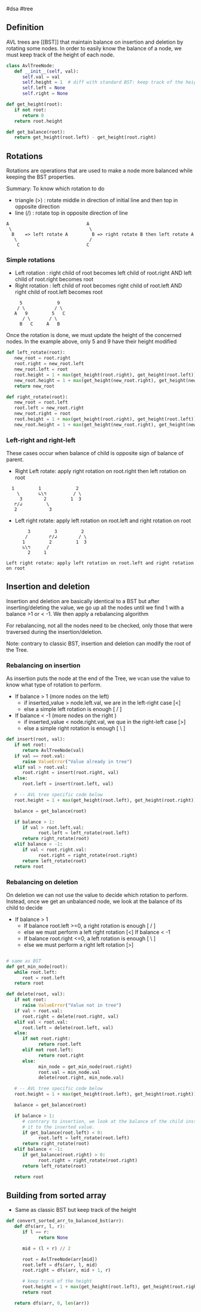#dsa #tree 

## Definition

AVL trees are [[BST]] that maintain balance on insertion and deletion by rotating some nodes.
In order to easily know the balance of a node, we must keep track of the height of each node.

```python
class AvlTreeNode:
   def __init__(self, val):
      self.val = val
      self.height = 1  # diff with standard BST: keep track of the height
      self.left = None
      self.right = None

def get_height(root):
   if not root:
      return 0
   return root.height

def get_balance(root):
   return get_height(root.left) - get_height(root.right)
```

## Rotations

Rotations are operations that are used to make a node more balanced while keeping the BST properties.

Summary: To know which rotation to do
 - triangle (>) : rotate middle in direction of initial line and then top in opposite direction
 - line (/) : rotate top in opposite direction of line

```
A                             A
 \                             \
  B    => left rotate A         B => right rotate B then left rotate A
   \                           /
    C                         C

```

### Simple rotations

- Left rotation : right child of root becomes left child of root.right AND left child of root.right becomes root
- Right rotation : left child of root becomes right child of root.left AND right child of root.left becomes root

```
     5             9
    / \           / \
   A   9         5   C
      / \       / \
     B   C     A   B

```

Once the rotation is done, we must update the height of the concerned nodes. In the
example above, only 5 and 9 have their height modified

```python
def left_rotate(root):
   new_root = root.right
   root.right = new_root.left
   new_root.left = root
   root.height = 1 + max(get_height(root.right), get_height(root.left))
   new_root.height = 1 + max(get_height(new_root.right), get_height(new_root.left))
   return new_root

def right_rotate(root):
   new_root = root.left
   root.left = new_root.right
   new_root.right = root
   root.height = 1 + max(get_height(root.right), get_height(root.left))
   new_root.height = 1 + max(get_height(new_root.right), get_height(new_root.left))
```

### Left-right and right-left

These cases occur when balance of child is opposite sign of balance of parent.

- Right Left rotate: apply right rotation on root.right then left rotation on root

```
  1         1             2
    \       ↳\↰          / \
     3        2         1  3
   ↱/↲         \
   2            3
```

- Left right rotate: apply left rotation on root.left and right rotation on root

```
        3         3         2
       /        ↱/↲        / \
      1         2         1  3
      ↳\↰      /
        2     1

Left right rotate: apply left rotation on root.left and right rotation on root
```

## Insertion and deletion

Insertion and deletion are basically identical to a BST but after inserting/deleting the value, we go up all the nodes until we find 1 with a balance >1 or < -1. We then apply a rebalancing algorithm

For rebalancing, not all the nodes need to be checked, only those that were traversed during the insertion/deletion.

Note: contrary to classic BST, insertion and deletion can modify the root of the Tree.

### Rebalancing on insertion

As insertion puts the node at the end of the Tree, we vcan use the value to know what type of rotation to perform.

- If balance > 1 (more nodes on the left)
  - if inserted_value > node.left.val, we are in the left-right case [<]
  - else a simple left rotation is enough [ / ]
- If balance < -1 (more nodes on the right )
  - if inserted_value < node.right.val, we que in the right-left case [>]
  - else a simple right rotation is enough [ \\ ]

```python
def insert(root, val):
   if not root:
      return AvlTreeNode(val)
   if val == root.val:
      raise ValueError("Value already in tree")
   elif val > root.val:
      root.right = insert(root.right, val)
   else:
      root.left = insert(root.left, val)

   # -- AVL tree specific code below
   root.height = 1 + max(get_height(root.left), get_height(root.right))

   balance = get_balance(root)

   if balance > 1:
      if val > root.left.val:
            root.left = left_rotate(root.left)
      return right_rotate(root)
   elif balance < -1:
      if val < root.right.val:
            root.right = right_rotate(root.right)
      return left_rotate(root)
   return root
```

### Rebalancing on deletion

On deletion we can not use the value to decide which rotation to perform.
Instead, once we get an unbalanced node, we look at the balance of its child to decide

- If balance > 1
  - If balance root.left >=0, a right rotation is enough [ / ]
  - else we must perform a left right rotation [<]
    If balance < -1
  - If balance root.right <=0, a left rotation is enough [ \\ ]
  - else we must perform a right left rotation [>]

```python

# same as BST
def get_min_node(root):
   while root.left:
      root = root.left
   return root

def delete(root, val):
   if not root:
      raise ValueError("Value not in tree")
   if val > root.val:
      root.right = delete(root.right, val)
   elif val < root.val:
      root.left = delete(root.left, val)
   else:
      if not root.right:
            return root.left
      elif not root.left:
            return root.right
      else:
            min_node = get_min_node(root.right)
            root.val = min_node.val
            delete(root.right, min_node.val)

   # -- AVL tree specific code below
   root.height = 1 + max(get_height(root.left), get_height(root.right))

   balance = get_balance(root)

   if balance > 1:
      # contrary to insertion, we look at the balance of the child instead of comparing
      # it to the inserted value.
      if get_balance(root.left) < 0:
            root.left = left_rotate(root.left)
      return right_rotate(root)
   elif balance < -1:
      if get_balance(root.right) > 0:
            root.right = right_rotate(root.right)
      return left_rotate(root)

   return root

```

## Building from sorted array

- Same as classic BST but keep track of the height

```python
def convert_sorted_arr_to_balanced_bst(arr):
   def dfs(arr, l, r):
      if l == r:
            return None

      mid = (l + r) // 2

      root = AvlTreeNode(arr[mid])
      root.left = dfs(arr, l, mid)
      root.right = dfs(arr, mid + 1, r)

      # keep track of the height
      root.height = 1 + max(get_height(root.left), get_height(root.right))
      return root

   return dfs(arr, 0, len(arr))
```
